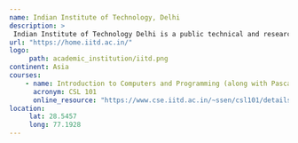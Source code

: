 ```yaml
---
name: Indian Institute of Technology, Delhi 
description: >
 Indian Institute of Technology Delhi is a public technical and research university located in Hauz Khas in South Delhi, Delhi, India. 
url: "https://home.iitd.ac.in/"
logo:
     path: academic_institution/iitd.png
continent: Asia
courses:
    - name: Introduction to Computers and Programming (along with Pascal and Java)
      acronym: CSL 101
      online_resource: "https://www.cse.iitd.ac.in/~ssen/csl101/details.html"
location:
     lat: 28.5457
     long: 77.1928
---
```

